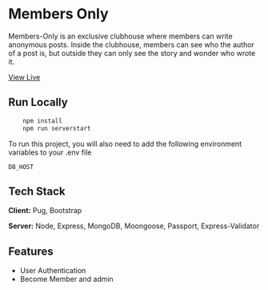 # Members Only

Members-Only is an exclusive clubhouse where members can write anonymous posts. 
Inside the clubhouse, members can see who the author of a post is, but outside they can only
see the story and wonder who wrote it.

[View Live](https://mrgate.herokuapp.com/)


## Run Locally

```bash
    npm install
    npm run serverstart
```
To run this project, you will also need to add the following environment variables to your 
.env file 

`DB_HOST`



## Tech Stack

**Client:** Pug, Bootstrap

**Server:** Node, Express, MongoDB, Moongoose, Passport, Express-Validator


## Features

- User Authentication
- Become Member and admin
